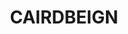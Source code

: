 ---
lastmod: '2025-04-06T06:05:21+00:00'
latitude: -24.23842906
layout: suburb
longitude: 148.1408742
postcode: '4722'
state: QLD
title: CAIRDBEIGN
url: /qld/cairdbeign/
---